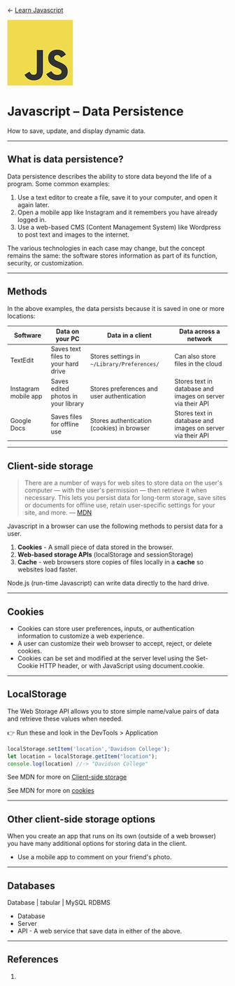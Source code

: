 <!-- paginate: true -->

← [Learn Javascript](../../)

<a href="../../"><img width="150" src="../../assets/img/logos/logo-javascript-150w.png"></a>

# Javascript – Data Persistence

How to save, update, and display dynamic data.




---

## What is data persistence?

Data persistence describes the ability to store data beyond the life of a program. Some common examples:

1. Use a text editor to create a file, save it to your computer, and open it again later.
1. Open a mobile app like Instagram and it remembers you have already logged in.
1. Use a web-based CMS (Content Management System) like Wordpress to post text and images to the internet.

The various technologies in each case may change, but the concept remains the same: the software stores information as part of its function, security, or customization.



---

## Methods

In the above examples, the data persists because it is saved in one or more locations:

Software | Data on your PC | Data in a client | Data across a network
--- | --- | --- | ---
TextEdit | Saves text files to your hard drive | Stores settings in `~/Library/Preferences/` | Can also store files in the cloud
Instagram mobile app | Saves edited photos in your library | Stores preferences and user authentication | Stores text in database and images on server via their API
Google Docs | Saves files for offline use | Stores authentication (cookies) in browser | Stores text in database and images on server via their API





---

## Client-side storage

> There are a number of ways for web sites to store data on the user's computer — with the user's permission — then retrieve it when necessary. This lets you persist data for long-term storage, save sites or documents for offline use, retain user-specific settings for your site, and more.
— [MDN](https://developer.mozilla.org/en-US/docs/Learn/JavaScript/Client-side_web_APIs/Client-side_storage)

Javascript in a browser can use the following methods to persist data for a user.

1. **Cookies** - A small piece of data stored in the browser.
1. **Web-based storage APIs** (localStorage and sessionStorage)
1. **Cache** - web browsers store copies of files locally in a **cache** so websites load faster.

Node.js (run-time Javascript) can write data directly to the hard drive.




---

## Cookies

- Cookies can store user preferences, inputs, or authentication information to customize a web experience.
- A user can customize their web browser to accept, reject, or delete cookies.
- Cookies can be set and modified at the server level using the Set-Cookie HTTP header, or with JavaScript using document.cookie.




---

## LocalStorage

The Web Storage API allows you to store simple name/value pairs of data and retrieve these values when needed. 

👉 Run these and look in the DevTools > Application

```js
localStorage.setItem('location','Davidson College');
let location = localStorage.getItem("location");
console.log(location) //-> "Davidson College"
```

See MDN for more on [Client-side storage](https://developer.mozilla.org/en-US/docs/Learn/JavaScript/Client-side_web_APIs/Client-side_storage)


<!-- [demos/client-side-storage.html](demos/client-side-storage.html) -->



See MDN for more on [cookies](https://developer.mozilla.org/en-US/docs/Web/HTTP/Cookies)



---

## Other client-side storage options

When you create an app that runs on its own (outside of a web browser) you have many additional options for storing data in the client.

- Use a mobile app to comment on your friend's photo.




---

## Databases

Database | tabular | MySQL RDBMS
- Database
- Server
- API - A web service that save data in either of the above.



---

## References

1. 

